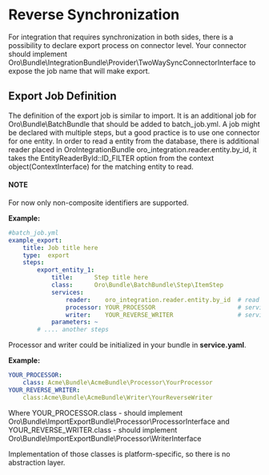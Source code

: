 <a id="dev-integrations-integrations-reverse-sync"></a>

# Reverse Synchronization

For integration that requires synchronization in both sides, there is a possibility to declare export process on connector level.
Your connector should implement Oro\\Bundle\\IntegrationBundle\\Provider\\TwoWaySyncConnectorInterface to expose the job name
that will make export.

## Export Job Definition

The definition of the export job is similar to import. It is an additional job for Oro\\Bundle\\BatchBundle
that should be added to batch_job.yml. A job might be declared with multiple steps, but a good practice is to use one connector for one entity.
In order to read a entity from the database, there is additional reader placed in OroIntegrationBundle oro_integration.reader.entity.by_id,
it takes the EntityReaderById::ID_FILTER option from the context object(ContextInterface) for the matching entity to read.

#### NOTE
For now only non-composite identifiers are supported.

**Example:**

```yaml
#batch_job.yml
example_export:
    title: Job title here
    type:  export
    steps:
        export_entity_1:
            title:      Step title here
            class:      Oro\Bundle\BatchBundle\Step\ItemStep
            services:
                reader:    oro_integration.reader.entity.by_id  # read entity from database by identifier
                processor: YOUR_PROCESSOR                       # service which process each record. Could prepare changeset for writer.
                writer:    YOUR_REVERSE_WRITER                  # service that are responsible for pushing data to remote instance
            parameters: ~
        # .... another steps
```

Processor and writer could be initialized in your bundle in **service.yaml**.

**Example:**

```yaml
YOUR_PROCESSOR:
    class: Acme\Bundle\AcmeBundle\Processor\YourProcessor
YOUR_REVERSE_WRITER:
    class:Acme\Bundle\AcmeBundle\Writer\YourReverseWriter
```

Where YOUR_PROCESSOR.class - should implement Oro\\Bundle\\ImportExportBundle\\Processor\\ProcessorInterface
and YOUR_REVERSE_WRITER.class - should implement Oro\\Bundle\\ImportExportBundle\\Processor\\WriterInterface

Implementation of those classes is platform-specific, so there is no abstraction layer.
